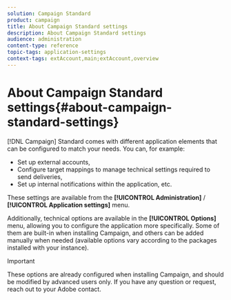 ```yaml
---
solution: Campaign Standard
product: campaign
title: About Campaign Standard settings
description: About Campaign Standard settings
audience: administration
content-type: reference
topic-tags: application-settings
context-tags: extAccount,main;extAccount,overview
---
```


# About Campaign Standard settings{#about-campaign-standard-settings}

[!DNL Campaign] Standard comes with different application elements that can be configured to match your needs. You can, for example:

* Set up external accounts,
* Configure target mappings to manage technical settings required to send deliveries,
* Set up internal notifications within the application, etc.

These settings are available from the **[!UICONTROL Administration]** / **[!UICONTROL Application settings]** menu.

Additionally, technical options are available in the **[!UICONTROL Options]** menu, allowing you to configure the application more specifically. Some of them are built-in when installing Campaign, and others can be added manually when needed (available options vary according to the packages installed with your instance).

>[!IMPORTANT]
>
>These options are already configured when installing Campaign, and should be modified by advanced users only. If you have any question or request, reach out to your Adobe contact.
